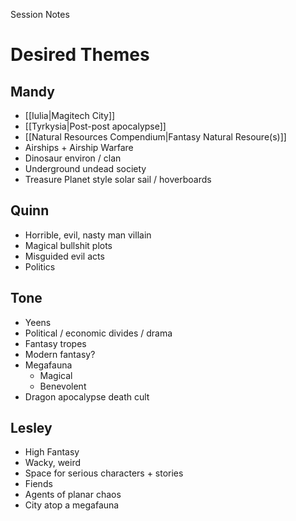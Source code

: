 Session Notes
# Desired Themes
## Mandy
- [[Iulia|Magitech City]]
- [[Tyrkysia|Post-post apocalypse]]
- [[Natural Resources Compendium|Fantasy Natural Resoure(s)]]
- Airships + Airship Warfare
- Dinosaur environ / clan
- Underground undead society
- Treasure Planet style solar sail / hoverboards
## Quinn
- Horrible, evil, nasty man villain
- Magical bullshit plots
- Misguided evil acts
- Politics
## Tone
- Yeens
- Political / economic divides / drama
- Fantasy tropes
- Modern fantasy?
- Megafauna
	- Magical
	- Benevolent
- Dragon apocalypse death cult
## Lesley
- High Fantasy
- Wacky, weird
- Space for serious characters + stories
- Fiends
- Agents of planar chaos
- City atop a megafauna
